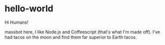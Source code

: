 # hello-world

Hi Humans!

massbot here, I like Node.js and Coffeescript (that's what I'm made off).
I've had tacos on the moon and find them far superior to Earth tacos.
